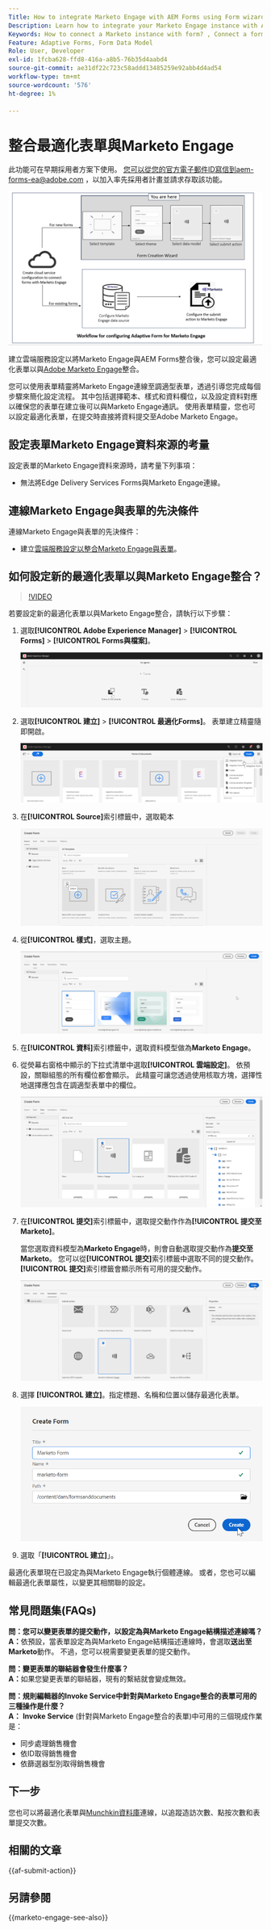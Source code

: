 ```yaml
---
Title: How to integrate Marketo Engage with AEM Forms using Form wizard?
Description: Learn how to integrate your Marketo Engage instance with AEM Forms using form wizard.
Keywords: How to connect a Marketo instance with form? , Connect a form to Marketo, Integrate a form with Marketo Engage, Integrate an Adaptive Form with a Marketo instance.
Feature: Adaptive Forms, Form Data Model
Role: User, Developer
exl-id: 1fcba628-ffd8-416a-a8b5-76b35d4aabd4
source-git-commit: ae31df22c723c58addd13485259e92abb4d4ad54
workflow-type: tm+mt
source-wordcount: '576'
ht-degree: 1%

---
```


# 整合最適化表單與Marketo Engage

<span class="preview">此功能可在早期採用者方案下使用。 您可以從您的官方電子郵件ID寫信到aem-forms-ea@adobe.com ，以加入率先採用者計畫並請求存取該功能。</span>

![工作流程](/help/forms/assets/workflow-marketo-4.png)

建立雲端服務設定以將Marketo Engage與AEM Forms整合後，您可以設定最適化表單以與[Adobe Marketo Engage](https://experienceleague.adobe.com/zh-hant/docs/marketo/using/home)整合。

您可以使用表單精靈將Marketo Engage連線至調適型表單，透過引導您完成每個步驟來簡化設定流程。 其中包括選擇範本、樣式和資料欄位，以及設定資料對應以確保您的表單在建立後可以與Marketo Engage通訊。 使用表單精靈，您也可以設定最適化表單，在提交時直接將資料提交至Adobe Marketo Engage。

## 設定表單Marketo Engage資料來源的考量

設定表單的Marketo Engage資料來源時，請考量下列事項：

* 無法將Edge Delivery Services Forms與Marketo Engage連線。

## 連線Marketo Engage與表單的先決條件

連線Marketo Engage與表單的先決條件：

* 建立[雲端服務設定以整合Marketo Engage與表單](/help/forms/integrate-form-to-marketo-engage.md)。

## 如何設定新的最適化表單以與Marketo Engage整合？

>[!VIDEO](https://video.tv.adobe.com/v/3442867/marketo-aem-marketo-engage-engage-aem-forms)

若要設定新的最適化表單以與Marketo Engage整合，請執行以下步驟：

1. 選取&#x200B;**[!UICONTROL Adobe Experience Manager]** > **[!UICONTROL Forms]** > **[!UICONTROL Forms與檔案]**。

   ![選取Forms和檔案](/help/forms/assets/select-forms.png)

1. 選取&#x200B;**[!UICONTROL 建立]** > **[!UICONTROL 最適化Forms]**。 表單建立精靈隨即開啟。

   ![選取AF](/help/forms/assets/select-create-forms.png)

1. 在&#x200B;**[!UICONTROL Source]**&#x200B;索引標籤中，選取範本

   ![選取範本](/help/forms/assets/select-template.png)

1. 從&#x200B;**[!UICONTROL 樣式]**，選取主題。

   ![選取主題](/help/forms/assets/select-form-theme.png)


1. 在&#x200B;**[!UICONTROL 資料]**&#x200B;索引標籤中，選取資料模型做為&#x200B;**Marketo Engage**。

1. 從熒幕右窗格中顯示的下拉式清單中選取&#x200B;**[!UICONTROL 雲端設定]**。
依預設，關聯組態的所有欄位都會顯示。 此精靈可讓您透過使用核取方塊，選擇性地選擇應包含在調適型表單中的欄位。

   ![選取資料模型](/help/forms/assets/select-marketo-data.png)

1. 在&#x200B;**[!UICONTROL 提交]**&#x200B;索引標籤中，選取提交動作作為&#x200B;**[!UICONTROL 提交至Marketo]**。

   當您選取資料模型為&#x200B;**Marketo Engage**&#x200B;時，則會自動選取提交動作為&#x200B;**提交至Marketo**。 您可以從&#x200B;**[!UICONTROL 提交]**&#x200B;索引標籤中選取不同的提交動作。 **[!UICONTROL 提交]**&#x200B;索引標籤會顯示所有可用的提交動作。

   ![提交至Marketo engage](/help/forms/assets/select-marketo-engage.png)

1. 選擇 **[!UICONTROL 建立]**。指定標題、名稱和位置以儲存最適化表單。

   ![建立表單](/help/forms/assets/create-marketo-form.png)

1. 選取「**[!UICONTROL 建立]**」。

最適化表單現在已設定為與Marketo Engage執行個體連線。 或者，您也可以編輯最適化表單屬性，以變更其相關聯的設定。

## 常見問題集(FAQs)

**問：您可以變更表單的提交動作，以設定為與Marketo Engage結構描述連線嗎？**
**A：**&#x200B;依預設，當表單設定為與Marketo Engage結構描述連線時，會選取&#x200B;**送出至Marketo**&#x200B;動作。 不過，您可以視需要變更表單的提交動作。


**問：變更表單的聯結器會發生什麼事？**\
**A：**&#x200B;如果您變更表單的聯結器，現有的繫結就會變成無效。

**問：規則編輯器的Invoke Service中針對與Marketo Engage整合的表單可用的三種操作是什麼？**\
**A：** **Invoke Service** (針對與Marketo Engage整合的表單)中可用的三個現成作業是：
* 同步處理銷售機會
* 依ID取得銷售機會
* 依篩選器型別取得銷售機會

## 下一步

您也可以將最適化表單與[Munchkin資料庫](https://experienceleague.adobe.com/zh-hant/docs/marketo/using/product-docs/administration/setup/munchkin)連線，以追蹤造訪次數、點按次數和表單提交次數。

## 相關的文章

{{af-submit-action}}

## 另請參閱

{{marketo-engage-see-also}}
